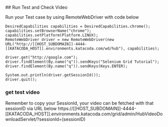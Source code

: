 ## Run Test and Check Video

Run your Test case by using RemoteWebDriver with code below

	DesiredCapabilities capabilities = DesiredCapabilities.chrome();
	capabilities.setBrowserName("chrome");
	capabilities.setPlatform(Platform.LINUX);
	RemoteWebDriver driver = new RemoteWebDriver(new URL("http://[[HOST_SUBDOMAIN]]-4444-[[KATACODA_HOST]].environments.katacoda.com/wd/hub"), capabilities);

	driver.get("http://google.com");
    driver.findElement(By.name("q")).sendKeys("Selenium Grid Tutorial");
    driver.findElement(By.name("q")).sendKeys(Keys.ENTER);

    System.out.println(driver.getSessionId());
    driver.quit();

### get test video
Remember to copy your SessionId, your video can be fetched with that sessionID via URL below
	https://[[HOST_SUBDOMAIN]]-4444-[[KATACODA_HOST]].environments.katacoda.com/grid/admin/HubVideoDownloadServlet/?sessionId=(sessionID)
